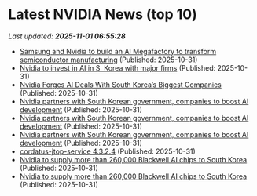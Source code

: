 # Latest NVIDIA News (top 10)
_Last updated: **2025-11-01 06:55:28**_

- [Samsung and Nvidia to build an AI Megafactory to transform semiconductor manufacturing](https://biztoc.com/x/e27529004dfcf785) (Published: 2025-10-31)
- [Nvidia to invest in AI in S. Korea with major firms](https://biztoc.com/x/2bd91d5d27b5dc3a) (Published: 2025-10-31)
- [Nvidia Forges AI Deals With South Korea’s Biggest Companies](https://biztoc.com/x/bc9de71f6e372f36) (Published: 2025-10-31)
- [Nvidia partners with South Korean government, companies to boost AI development](https://financialpost.com/pmn/nvidia-partners-with-south-korean-government-companies-to-boost-ai-development) (Published: 2025-10-31)
- [Nvidia partners with South Korean government, companies to boost AI development](https://finance.yahoo.com/news/nvidia-partners-south-korean-government-061828001.html) (Published: 2025-10-31)
- [Nvidia partners with South Korean government, companies to boost AI development](https://finance.yahoo.com/news/nvidia-partners-south-korean-government-061828861.html) (Published: 2025-10-31)
- [cordatus-jtop-service 4.3.2.4](https://pypi.org/project/cordatus-jtop-service/4.3.2.4/) (Published: 2025-10-31)
- [Nvidia to supply more than 260,000 Blackwell AI chips to South Korea](https://economictimes.indiatimes.com/tech/technology/nvidia-to-supply-more-than-260000-blackwell-ai-chips-to-south-korea/articleshow/124986397.cms) (Published: 2025-10-31)
- [Nvidia to supply more than 260,000 Blackwell AI chips to South Korea](https://biztoc.com/x/42e7439fd0f41643) (Published: 2025-10-31)
